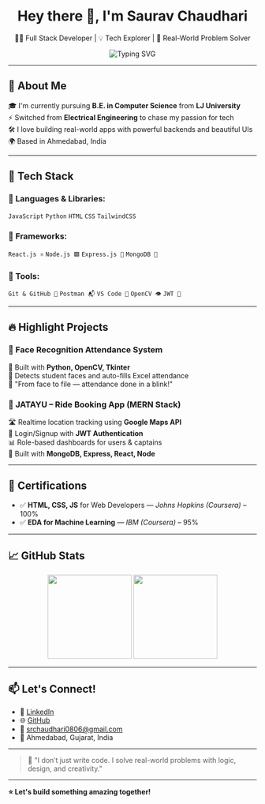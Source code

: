 <h1 align="center">Hey there 👋, I'm Saurav Chaudhari</h1>

<p align="center">
  🧑‍💻 Full Stack Developer | 💡 Tech Explorer | 🧠 Real-World Problem Solver  
</p>

<p align="center">
  <img src="https://readme-typing-svg.demolab.com?font=Fira+Code&pause=1000&color=00F700&center=true&vCenter=true&width=435&lines=Full+Stack+Web+Developer;MERN+Stack+%F0%9F%9A%80;Python+Automation+%F0%9F%90%8D;Always+Learning+%E2%9C%A8" alt="Typing SVG" />
</p>

---

## 🚀 About Me

🎓 I'm currently pursuing **B.E. in Computer Science** from **LJ University**  
⚡ Switched from **Electrical Engineering** to chase my passion for tech  
🛠️ I love building real-world apps with powerful backends and beautiful UIs  
🌍 Based in Ahmedabad, India

---

## 💼 Tech Stack

### 🔹 Languages & Libraries:
`JavaScript` `Python` `HTML` `CSS` `TailwindCSS`

### 🔹 Frameworks:
`React.js ⚛️` `Node.js 🟩` `Express.js 🚂` `MongoDB 🍃`

### 🔹 Tools:
`Git & GitHub 🐙` `Postman 📬` `VS Code 🧩` `OpenCV 👁️` `JWT 🔐`

---

## 🔥 Highlight Projects

### 🧠 Face Recognition Attendance System
📌 Built with **Python, OpenCV, Tkinter**  
🎯 Detects student faces and auto-fills Excel attendance  
💬 "From face to file — attendance done in a blink!"

### 🚗 JATAYU – Ride Booking App (MERN Stack)
🛣️ Realtime location tracking using **Google Maps API**  
🔐 Login/Signup with **JWT Authentication**  
📊 Role-based dashboards for users & captains  
🧱 Built with **MongoDB, Express, React, Node**

---

## 📜 Certifications

- ✅ **HTML, CSS, JS** for Web Developers — *Johns Hopkins (Coursera)* – 100%  
- ✅ **EDA for Machine Learning** — *IBM (Coursera)* – 95%

---

## 📈 GitHub Stats

<p align="center">
  <img src="https://github-readme-stats.vercel.app/api?username=srcvision&show_icons=true&theme=tokyonight" height="170"/>
  <img src="https://github-readme-stats.vercel.app/api/top-langs/?username=srcvision&layout=compact&theme=tokyonight" height="170"/>
</p>

---

## 📫 Let's Connect!

- 🔗 [LinkedIn](https://www.linkedin.com/in/saurav-chaudhari-1ab838265/)
- 🌐 [GitHub](https://github.com/srcvision)
- 📧 srchaudhari0806@gmail.com
- 📍 Ahmedabad, Gujarat, India

---

> 🧠 "I don’t just write code. I solve real-world problems with logic, design, and creativity."

---

**⭐️ Let's build something amazing together!**


<!--
**srcvision/srcvision** is a ✨ _special_ ✨ repository because its `README.md` (this file) appears on your GitHub profile.

Here are some ideas to get you started:

- 🔭 I’m currently working on ...
- 🌱 I’m currently learning ...
- 👯 I’m looking to collaborate on ...
- 🤔 I’m looking for help with ...
- 💬 Ask me about ...
- 📫 How to reach me: ...
- 😄 Pronouns: ...
- ⚡ Fun fact: ...
-->
